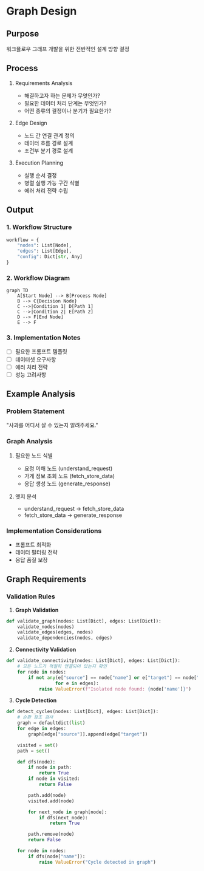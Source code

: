 # Graph Design

## Purpose
워크플로우 그래프 개발을 위한 전반적인 설계 방향 결정

## Process

1. Requirements Analysis
   - 해결하고자 하는 문제가 무엇인가?
   - 필요한 데이터 처리 단계는 무엇인가?
   - 어떤 종류의 결정이나 분기가 필요한가?

2. Edge Design
   - 노드 간 연결 관계 정의
   - 데이터 흐름 경로 설계
   - 조건부 분기 경로 설계

3. Execution Planning
   - 실행 순서 결정
   - 병렬 실행 가능 구간 식별
   - 에러 처리 전략 수립

## Output

### 1. Workflow Structure
```python
workflow = {
    "nodes": List[Node],
    "edges": List[Edge],
    "config": Dict[str, Any]
}
```

### 2. Workflow Diagram
```mermaid
graph TD
    A[Start Node] --> B[Process Node]
    B --> C{Decision Node}
    C -->|Condition 1| D[Path 1]
    C -->|Condition 2| E[Path 2]
    D --> F[End Node]
    E --> F
```

### 3. Implementation Notes
- [ ] 필요한 프롬프트 템플릿
- [ ] 데이터셋 요구사항
- [ ] 에러 처리 전략
- [ ] 성능 고려사항

## Example Analysis

### Problem Statement
"사과를 어디서 살 수 있는지 알려주세요."

### Graph Analysis
1. 필요한 노드 식별
   - 요청 이해 노드 (understand_request)
   - 가게 정보 조회 노드 (fetch_store_data)
   - 응답 생성 노드 (generate_response)

2. 엣지 분석
   - understand_request → fetch_store_data
   - fetch_store_data → generate_response

### Implementation Considerations
- 프롬프트 최적화
- 데이터 필터링 전략
- 응답 품질 보장

## Graph Requirements

### Validation Rules

1. **Graph Validation**
```python
def validate_graph(nodes: List[Dict], edges: List[Dict]):
    validate_nodes(nodes)
    validate_edges(edges, nodes)
    validate_dependencies(nodes, edges)
```

2. **Connectivity Validation**
```python
def validate_connectivity(nodes: List[Dict], edges: List[Dict]):
    # 모든 노드가 적절히 연결되어 있는지 확인
    for node in nodes:
        if not any(e["source"] == node["name"] or e["target"] == node["name"]
                  for e in edges):
            raise ValueError(f"Isolated node found: {node['name']}")
```

3. **Cycle Detection**
```python
def detect_cycles(nodes: List[Dict], edges: List[Dict]):
    # 순환 참조 검사
    graph = defaultdict(list)
    for edge in edges:
        graph[edge["source"]].append(edge["target"])

    visited = set()
    path = set()

    def dfs(node):
        if node in path:
            return True
        if node in visited:
            return False

        path.add(node)
        visited.add(node)

        for next_node in graph[node]:
            if dfs(next_node):
                return True

        path.remove(node)
        return False

    for node in nodes:
        if dfs(node["name"]):
            raise ValueError("Cycle detected in graph")
```
